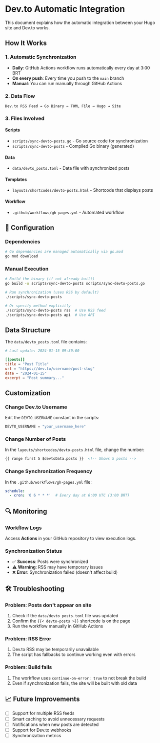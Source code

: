 # Dev.to Automatic Integration

This document explains how the automatic integration between your Hugo site and Dev.to works.

## How It Works

### 1. Automatic Synchronization
- **Daily**: GitHub Actions workflow runs automatically every day at 3:00 BRT
- **On every push**: Every time you push to the `main` branch
- **Manual**: You can run manually through GitHub Actions

### 2. Data Flow
```
Dev.to RSS Feed → Go Binary → TOML File → Hugo → Site
```

### 3. Files Involved

#### Scripts
- `scripts/sync-devto-posts.go` - Go source code for synchronization
- `scripts/sync-devto-posts` - Compiled Go binary (generated)

#### Data
- `data/devto_posts.toml` - Data file with synchronized posts

#### Templates
- `layouts/shortcodes/devto-posts.html` - Shortcode that displays posts

#### Workflow
- `.github/workflows/gh-pages.yml` - Automated workflow

## 🔧 Configuration

### Dependencies
```bash
# Go dependencies are managed automatically via go.mod
go mod download
```

### Manual Execution
```bash
# Build the binary (if not already built)
go build -o scripts/sync-devto-posts scripts/sync-devto-posts.go

# Run synchronization (uses RSS by default)
./scripts/sync-devto-posts

# Or specify method explicitly
./scripts/sync-devto-posts rss  # Use RSS feed
./scripts/sync-devto-posts api  # Use API
```

## Data Structure

The `data/devto_posts.toml` file contains:

```toml
# Last update: 2024-01-15 09:30:00

[[posts]]
title = "Post Title"
url = "https://dev.to/username/post-slug"
date = "2024-01-15"
excerpt = "Post summary..."
```

## Customization

### Change Dev.to Username
Edit the `DEVTO_USERNAME` constant in the scripts:
```python
DEVTO_USERNAME = "your_username_here"
```

### Change Number of Posts
In the `layouts/shortcodes/devto-posts.html` file, change the number:
```html
{{ range first 5 $devtoData.posts }}  <!-- Shows 5 posts -->
```

### Change Synchronization Frequency
In the `.github/workflows/gh-pages.yml` file:
```yaml
schedule:
  - cron: '0 6 * * *'  # Every day at 6:00 UTC (3:00 BRT)
```

## 🔍 Monitoring

### Workflow Logs
Access **Actions** in your GitHub repository to view execution logs.

### Synchronization Status
- ✅ **Success**: Posts were synchronized
- ⚠️ **Warning**: RSS may have temporary issues
- ❌ **Error**: Synchronization failed (doesn't affect build)

## 🛠️ Troubleshooting

### Problem: Posts don't appear on site
1. Check if the `data/devto_posts.toml` file was updated
2. Confirm the `{{< devto-posts >}}` shortcode is on the page
3. Run the workflow manually in GitHub Actions

### Problem: RSS Error
1. Dev.to RSS may be temporarily unavailable
2. The script has fallbacks to continue working even with errors

### Problem: Build fails
1. The workflow uses `continue-on-error: true` to not break the build
2. Even if synchronization fails, the site will be built with old data

## 📈 Future Improvements

- [ ] Support for multiple RSS feeds
- [ ] Smart caching to avoid unnecessary requests
- [ ] Notifications when new posts are detected
- [ ] Support for Dev.to webhooks
- [ ] Synchronization metrics
